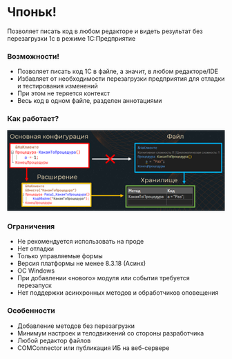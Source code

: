 # Чпоньк!

Позволяет писать код в любом редакторе и видеть результат без перезагрузки 1с в режиме 1С:Предприятие

### Возможности!

- Позволяет писать код 1С в файле, а значит, в любом редакторе/IDE
- Избавляет от необходимости перезагрузки предприятия для отладки и тестирования изменений
- При этом не теряется контекст
- Весь код в одном файле, разделен аннотациями

### Как работает?

![alt text](image.png)

### Ограничения

- Не рекомендуется использовать на проде
- Нет отладки
- Только управляемые формы
- Версия платформы не менее 8.3.18 (Асинх)
- ОС Windows
- При добавлении «нового» модуля или события требуется перезапуск
- Нет поддержки асинхронных методов и обработчиков оповещения

### Особенности

- Добавление методов без перезагрузки
- Минимум настроек и телодвижений со стороны разработчика 
- Любой редактор файлов
- COMConnector или публикация ИБ на веб-сервере
